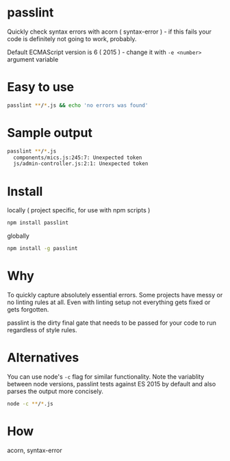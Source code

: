 
# passlint

Quickly check syntax errors with acorn ( syntax-error ) - if this fails your code is definitely not going to work, probably.

Default ECMAScript version is 6 ( 2015 ) - change it with `-e <number>` argument variable

# Easy to use
```bash
passlint **/*.js && echo 'no errors was found'
```

# Sample output
```bash
passlint **/*.js
  components/mics.js:245:7: Unexpected token
  js/admin-controller.js:2:1: Unexpected token
```

# Install

locally ( project specific, for use with npm scripts )
```bash
npm install passlint
```

globally
```bash
npm install -g passlint
```

# Why

To quickly capture absolutely essential errors. Some projects have messy or no linting rules at all.
Even with linting setup not everything gets fixed or gets forgotten.

passlint is the dirty final gate that needs to be passed for your code to run regardless of style rules.

# Alternatives

You can use node's `-c` flag for similar functionality.
Note the variablity between node versions, passlint tests against ES 2015 by default
and also parses the output more concisely.

```bash
node -c **/*.js
```

# How

acorn, syntax-error
